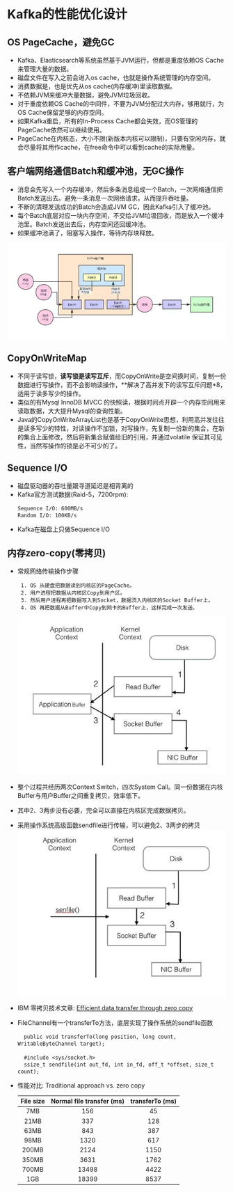 # Kafka的性能优化设计

## OS PageCache，避免GC
 * Kafka、Elasticsearch等系统虽然基于JVM运行，但都是重度依赖OS Cache来管理大量的数据。
 * 磁盘文件在写入之前会进入os cache，也就是操作系统管理的内存空间。
 * 消费数据是，也是优先从os cache(内存缓冲)里读取数据。
 * 不依赖JVM来缓冲大量数据，避免JVM垃圾回收。
 * 对于重度依赖OS Cache的中间件，不要为JVM分配过大内存，够用就行，为OS Cache保留足够的内存空间。
 * 如果Kafka重启，所有的In-Process Cache都会失效，而OS管理的PageCache依然可以继续使用。
 * PageCache在内核态，大小不限(新版本内核可以限制)，只要有空闲内存，就会尽量将其用作cache，在free命令中可以看到cache的实际用量。

## 客户端网络通信Batch和缓冲池，无GC操作
 * 消息会先写入一个内存缓冲，然后多条消息组成一个Batch，一次网络通信把Batch发送出去。避免一条消息一次网络请求，从而提升吞吐量。
 * 不断的清理发送成功的Batch会造成JVM GC，因此Kafka引入了缓冲池。
 * 每个Batch底层对应一块内存空间，不交给JVM垃圾回收，而是放入一个缓冲池里。Batch发送出去后，内存空间还回缓冲池。
 * 如果缓冲池满了，阻塞写入操作，等待内存块释放。

 ![Kafka客户端][Kafka客户端]

## CopyOnWriteMap
 * 不同于读写锁，**读写锁是读写互斥**，而CopyOnWrite是空间换时间，复制一份数据进行写操作，而不会影响读操作，**解决了高并发下的读写互斥问题*8，适用于读多写少的操作。
 * 类似的有Mysql InnoDB MVCC 的快照读，根据时间点开辟一个内存空间用来读取数据，大大提升Mysql的查询性能。
 * Java的CopyOnWriteArrayList也是基于CopyOnWrite思想，利用高并发往往是读多写少的特性，对读操作不加锁，对写操作，先复制一份新的集合，在新的集合上面修改，然后将新集合赋值给旧的引用，并通过volatile 保证其可见性，当然写操作的锁是必不可少的了。

## Sequence I/O
 * 磁盘驱动器的吞吐量跟寻道延迟是相背离的
 * Kafka官方测试数据(Raid-5，7200rpm): 
   ```
   Sequence I/O: 600MB/s  
   Random I/O: 100KB/s  
   ```
 * Kafka在磁盘上只做Sequence I/O

## 内存zero-copy(零拷贝)
 * 常规网络传输操作步骤
   ```
    1. OS 从硬盘把数据读到内核区的PageCache。
    2. 用户进程把数据从内核区Copy到用户区。
    3. 然后用户进程再把数据写入到Socket，数据流入内核区的Socket Buffer上。
    4. OS 再把数据从Buffer中Copy到网卡的Buffer上，这样完成一次发送。
   ```
    ![传统网络传输方式][传统网络传输方式]
    
 * 整个过程共经历两次Context Switch，四次System Call。同一份数据在内核Buffer与用户Buffer之间重复拷贝，效率低下。  
 * 其中2、3两步没有必要，完全可以直接在内核区完成数据拷贝。
 * 采用操作系统高级函数sendfile进行传输，可以避免2、3两步的拷贝
    ![采用sendfile方式传输][采用sendfile方式传输]
 * IBM 零拷贝技术文章: [Efficient data transfer through zero copy][1] 
 * FileChannel有一个transferTo方法，底层实现了操作系统的sendfile函数
   ```
     public void transferTo(long position, long count, WritableByteChannel target);
     
     #include <sys/socket.h>
     ssize_t sendfile(int out_fd, int in_fd, off_t *offset, size_t count);
   ``` 
 * 性能对比: Traditional approach vs. zero copy  

    | File size |Normal file transfer (ms)|transferTo (ms) |
    |:---------:|:-----------------------:|:---------------:|
    | 7MB	    |156	                  |45              |
    |  21MB	    |337	                  |128             | 
    |  63MB	    |843	                  |387             | 
    |  98MB	    |1320	                  |617             |
    |  200MB	|2124	                  |1150            |
    |  350MB	|3631	                  |1762            |
    |  700MB	|13498	                  |4422            | 
    |  1GB	    |18399	                  |8537            |

[Kafka客户端]:img/Kafka客户端.png
[传统网络传输方式]:img/traditional_transfer.jpg
[采用sendfile方式传输]:img/sendfile.jpg
[1]: https://developer.ibm.com/articles/j-zerocopy/